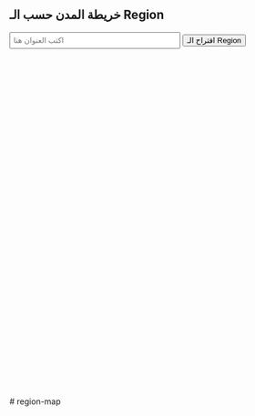 <!DOCTYPE html>
<html>
<head>
  <title>خريطة المدن حسب الـ Region</title>
  <meta charset="utf-8" />
  <meta name="viewport" content="width=device-width, initial-scale=1.0">
  <link rel="stylesheet" href="https://unpkg.com/leaflet@1.7.1/dist/leaflet.css" />
  <style>
    #map { height: 600px; width: 100%; }
    .info-box { margin-top: 10px; font-size: 1.2em; }
  </style>
</head>
<body>
  <h2>خريطة المدن حسب الـ Region</h2>
  <input type="text" id="address" placeholder="اكتب العنوان هنا" style="width: 300px; padding: 5px;">
  <button onclick="suggestRegion()">اقتراح الـ Region</button>
  <div class="info-box" id="result"></div>
  <div id="map"></div>

  <script src="https://unpkg.com/leaflet@1.7.1/dist/leaflet.js"></script>
  <script>
    // بيانات المدن والـRegions من ملف Excel بعد تحويله
    const cities = [
      { city: "10th of Ramdan City", region: "Al Sharqia" },
      { city: "6th of October", region: "Giza" },
      { city: "Abnoub", region: "Asyut" },
      { city: "Abo Sultan", region: "Ismailia" },
      { city: "Abo-Korkas", region: "Al Meniya" }
      // هنا هنضيف باقي المدن لاحقًا أو نحملهم من ملف JSON
    ];

    // إحداثيات تقريبية لكل مدينة - ممكن تتحدث لاحقًا
    const cityCoords = {
      "10th of Ramdan City": [30.306, 31.741],
      "6th of October": [29.976, 30.956],
      "Abnoub": [27.267, 31.151],
      "Abo Sultan": [30.200, 32.300],
      "Abo-Korkas": [27.930, 30.843]
    };

    const regionColors = {
      "Al Sharqia": "red",
      "Giza": "blue",
      "Asyut": "green",
      "Ismailia": "orange",
      "Al Meniya": "purple"
    };

    const map = L.map('map').setView([30.0, 31.0], 6);

    L.tileLayer('https://{s}.tile.openstreetmap.org/{z}/{x}/{y}.png', {
      maxZoom: 18,
    }).addTo(map);

    cities.forEach(({ city, region }) => {
      const coords = cityCoords[city];
      const color = regionColors[region] || 'gray';
      if (coords) {
        L.circleMarker(coords, {
          radius: 8,
          color,
          fillColor: color,
          fillOpacity: 0.7
        }).addTo(map).bindPopup(`<strong>${city}</strong><br>${region}`);
      }
    });

    function suggestRegion() {
      const input = document.getElementById('address').value.toLowerCase();
      const match = cities.find(({ city }) => input.includes(city.toLowerCase()));
      const resultBox = document.getElementById('result');
      if (match) {
        resultBox.innerHTML = `المدينة: <strong>${match.city}</strong><br>الـRegion: <strong>${match.region}</strong>`;
      } else {
        resultBox.innerHTML = "لم يتم العثور على تطابق. حاول كتابة اسم المدينة بشكل أوضح.";
      }
    }
  </script>
</body>
</html>
# region-map
